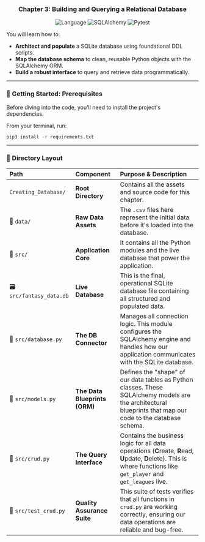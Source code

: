 <div align="center">

### Chapter 3: Building and Querying a Relational Database

![Language](https://img.shields.io/badge/Language-Python-blue)
![SQLAlchemy](https://img.shields.io/badge/ORM-SQLAlchemy-green)
![Pytest](https://img.shields.io/badge/Testing-Pytest-blue)


</div>

 You will learn how to:

*   **Architect and populate** a SQLite database using foundational DDL scripts.
*   **Map the database schema** to clean, reusable Python objects with the SQLAlchemy ORM.
*   **Build a robust interface** to query and retrieve data programmatically.

---

### 🚀 Getting Started: Prerequisites

Before diving into the code, you'll need to install the project's dependencies. 

From your terminal, run:
```bash
pip3 install -r requirements.txt
```
---
### 📁 Directory Layout

| Path | Component | **Purpose & Description** |
| :--- | :--- | :--- |
| `Creating_Database/` | **Root Directory** | Contains all the assets and source code for this chapter. |
| 📁 `data/` | **Raw Data Assets** |  The `.csv` files here represent the initial data before it's loaded into the database. |
| 📁 `src/` | **Application Core** | It contains all the Python modules and the live database that power the application. |
| 🗃️ `src/fantasy_data.db` | **Live Database** | This is the final, operational SQLite database file containing all structured and populated data. |
| 📄 `src/database.py` | **The DB Connector** | Manages all connection logic. This module configures the SQLAlchemy engine and handles how our application communicates with the SQLite database. |
| 📄 `src/models.py` | **The Data Blueprints (ORM)** | Defines the "shape" of our data tables as Python classes. These SQLAlchemy models are the architectural blueprints that map our code to the database schema. |
| 📄 `src/crud.py` | **The Query Interface** | Contains the business logic for all data operations (**C**reate, **R**ead, **U**pdate, **D**elete). This is where functions like `get_player` and `get_leagues` live. |
| 📄 `src/test_crud.py` | **Quality Assurance Suite** | This suite of tests verifies that all functions in `crud.py` are working correctly, ensuring our data operations are reliable and bug-free. |


